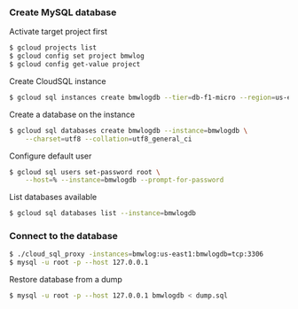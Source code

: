 ### Create MySQL database

Activate target project first

```bash
$ gcloud projects list
$ gcloud config set project bmwlog
$ gcloud config get-value project
```

Create CloudSQL instance

```bash
$ gcloud sql instances create bmwlogdb --tier=db-f1-micro --region=us-east1
```

Create a database on the instance

```bash
$ gcloud sql databases create bmwlogdb --instance=bmwlogdb \
    --charset=utf8 --collation=utf8_general_ci
```

Configure default user

```bash
$ gcloud sql users set-password root \
    --host=% --instance=bmwlogdb --prompt-for-password
```

List databases available

```bash
$ gcloud sql databases list --instance=bmwlogdb
```

### Connect to the database

```bash
$ ./cloud_sql_proxy -instances=bmwlog:us-east1:bmwlogdb=tcp:3306
$ mysql -u root -p --host 127.0.0.1
```

Restore database from a dump

```bash
$ mysql -u root -p --host 127.0.0.1 bmwlogdb < dump.sql
```
